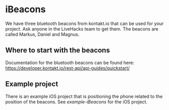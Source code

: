 # iBeacons

We have three bluetooth beacons from kontakt.io that can be used for your project. Ask anyone in the LiveHacks team to get them. The beacons are called Markus, Daniel and Magnus. 

## Where to start with the beacons
Documentation for the bluetooth beacons can be found here: https://developer.kontakt.io/rest-api/api-guides/quickstart/

## Example project
There is an example iOS project that is positioning the phone related to the position of the beacons. See *example-iBeacons* for the iOS project.
